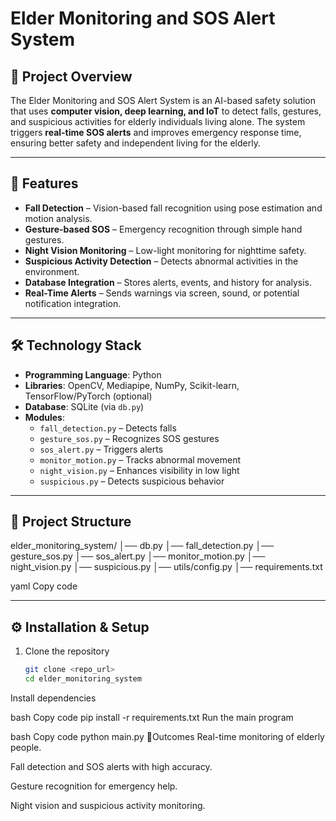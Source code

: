 # Elder Monitoring and SOS Alert System

## 📌 Project Overview
The Elder Monitoring and SOS Alert System is an AI-based safety solution that uses **computer vision, deep learning, and IoT** to detect falls, gestures, and suspicious activities for elderly individuals living alone. The system triggers **real-time SOS alerts** and improves emergency response time, ensuring better safety and independent living for the elderly.

---

## 🚀 Features
- **Fall Detection** – Vision-based fall recognition using pose estimation and motion analysis.  
- **Gesture-based SOS** – Emergency recognition through simple hand gestures.  
- **Night Vision Monitoring** – Low-light monitoring for nighttime safety.  
- **Suspicious Activity Detection** – Detects abnormal activities in the environment.  
- **Database Integration** – Stores alerts, events, and history for analysis.  
- **Real-Time Alerts** – Sends warnings via screen, sound, or potential notification integration.  

---

## 🛠️ Technology Stack
- **Programming Language**: Python  
- **Libraries**: OpenCV, Mediapipe, NumPy, Scikit-learn, TensorFlow/PyTorch (optional)  
- **Database**: SQLite (via `db.py`)  
- **Modules**:
  - `fall_detection.py` – Detects falls
  - `gesture_sos.py` – Recognizes SOS gestures
  - `sos_alert.py` – Triggers alerts
  - `monitor_motion.py` – Tracks abnormal movement
  - `night_vision.py` – Enhances visibility in low light
  - `suspicious.py` – Detects suspicious behavior

---

## 📂 Project Structure
elder_monitoring_system/
│── db.py
│── fall_detection.py
│── gesture_sos.py
│── sos_alert.py
│── monitor_motion.py
│── night_vision.py
│── suspicious.py
│── utils/config.py
│── requirements.txt

yaml
Copy code

---

## ⚙️ Installation & Setup
1. Clone the repository  
   ```bash
   git clone <repo_url>
   cd elder_monitoring_system
Install dependencies

bash
Copy code
pip install -r requirements.txt
Run the main program

bash
Copy code
python main.py
🎯Outcomes
Real-time monitoring of elderly people.

Fall detection and SOS alerts with high accuracy.

Gesture recognition for emergency help.

Night vision and suspicious activity monitoring.
